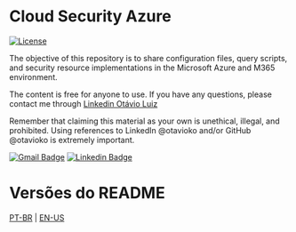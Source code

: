 # Cloud Security Azure
[![License](https://img.shields.io/badge/License-BSD_3--Clause-blue.svg)](https://opensource.org/licenses/BSD-3-Clause)

The objective of this repository is to share configuration files, query scripts, and security resource implementations in the Microsoft Azure and M365 environment.

The content is free for anyone to use.
If you have any questions, please contact me through [Linkedin Otávio Luiz](https://br.linkedin.com/in/otavioko)

Remember that claiming this material as your own is unethical, illegal, and prohibited. Using references to LinkedIn @otavioko and/or GitHub @otavioko is extremely important.

[![Gmail Badge](https://img.shields.io/badge/-otavio.luiz.ti@gmail.com-c14438?style=flat-square&logo=Gmail&logoColor=white&link=mailto:otavio.luiz.ti@gmail.com)](mailto:otavio.luiz.ti@gmail.com)
[![Linkedin Badge](https://img.shields.io/badge/-OtavioLuiz-blue?style=flat-square&logo=Linkedin&logoColor=white&link=https://www.linkedin.com/in/otavioko/)](https://www.linkedin.com/in/otavioko/)

# Versões do README
[PT-BR](./README.md) | [EN-US](./README-en.md)
